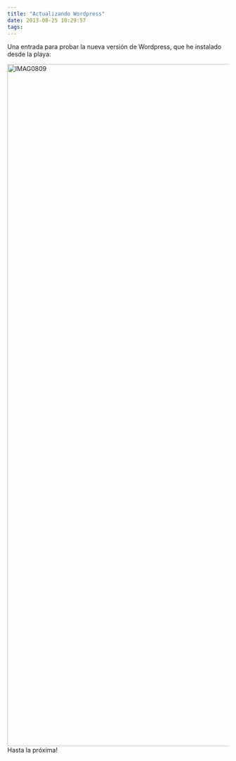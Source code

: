 ```yaml
---
title: "Actualizando Wordpress"
date: 2013-08-25 10:29:57
tags: 
---
```

Una entrada para probar la nueva versión de Wordpress, que he instalado desde la playa:

<a href="http://yombo.org/wp-content/uploads/2013/08/IMAG0809.jpg"><img class="aligncenter size-full wp-image-785" alt="IMAG0809" src="http://yombo.org/wp-content/uploads/2013/08/IMAG0809.jpg" width="2592" height="1552" /></a>Hasta la próxima!